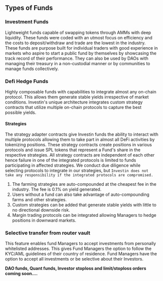 ## Types of Funds
 
### Investment Funds
Lightweight funds capable of swapping tokens through AMMs with deep liquidity. These funds were coded with an utmost focus on efficiency and the costs to deposit/withdraw and trade are the lowest in the industry. These funds are purpose built for individual traders with good experience in markets who aspire to start a public fund by themselves by showcasing the track record of their performance. They can also be used by DAOs with managing their treasury in a non-custodial manner or by communities to manage funds collectively.


### Defi Hedge Funds
Highly composable funds with capabilities to integrate almost any on-chain protocol. This allows them generate stable yields irrespective of market conditions. Investin's unique architecture integrates custom strategy contracts that utilize multiple on-chain protocols to capture the best possible yields. 


#### Strategies 


The strategy adapter contracts give Investin funds the ability to interact with multiple protocols allowing them to take part in almost all DeFi activities by tokenizing positions. These strategy contracts create positions in various protocols and issue SPL tokens that represent a Fund's share in the respective strategies. All strategy contracts are independent of each other hence failure in one of the integrated protocols is limited to funds participating in affected strategies. We conduct due diligence while selecting protocols to integrate in our strategies, but `Investin does not take any responsibility if the integrated protocols are compromised.` 

1. The farming strategies are auto-compounded at the cheapest fee in the industry. The fee is 0.1% on yield generated.
2. Users without a fund can also take advantage of auto-compounding farms and other strategies.
3. Custom strategies can be added that generate stable yields with little to no directional downside risk.
4. Margin trading protocols can be integrated allowing Managers to hedge positions in downward markets.


### Selective transfer from router vault

This feature enables fund Managers to accept investments from personally whitelisted addresses. This gives Fund Managers the option to follow the KYC/AML guidelines of their country of residence. Fund Managers have the option to accept all investments or be selective about their Investors.


<!-- ### Dynamic performance 

Fund managers can collect the performance fee accrued through investor withdrawals or choose to dynamically collect the impending fee on the live investments exceeding minimum returns regardless of any crystalization period or withdrawals. The dashboard displays the relevant fee collectable by the fund manager. `This amount must be available in the base token denomination of the fund.` This feature incentivizes managers to set short term profitability goals and collect performance fees on meeting the profit targets. This feature compliments investor stop-loss.  -->







**DAO funds, Quant funds, Investor stoploss and limit/stoploss orders coming soon....**
<!-- ### Dao funds (coming soon)


### Quant funds (coming soon)

### Investor stoploss (coming soon)

### Limit/stoploss orders (coming soon) -->


